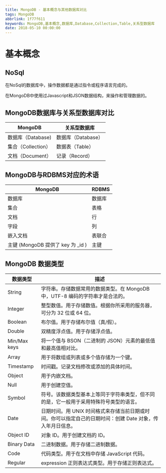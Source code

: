 ```yaml
---
title: MongoDB - 基本概念与其他数据库对比
tags: MongoDB
abbrlink: 1f77f611
keywords: MongoDB,基本概念,数据库,Database,Collection,Table,关系型数据库
date: 2018-05-10 00:00:00
---
```


基本概念
=============
## NoSql

在NoSql的数据库中，操作数据都是通过指令或程序语言完成的。

在MongoDB中使用过Javascript和JSON数据结构，来操作和管理数据的。

## MongoDB数据库与关系型数据库对比

| MongoDB          | 关系型数据库    |
| -------------    |-------------|
| 数据库（Database) | 数据库（Database） |
| 集合（Collection）| 数据表（Table）    |
| 文档（Document）  | 记录（Record）     |



## MongoDB与RDBMS对应的术语

|MongoDB  |RDBMS|
| ---   |---|
|数据库  |数据库|
|集合   |表格|
|文档	    |行	|
|字段	    |列	|
|嵌入文档	|表联合|
|主键 (MongoDB 提供了 key 为 _id )	|主键|
## MongoDB 数据类型

|数据类型|	描述|
| ---   |---|
|String	|字符串。存储数据常用的数据类型。在 MongoDB 中，UTF-8 编码的字符串才是合法的。|
|Integer	|整型数值。用于存储数值。根据你所采用的服务器，可分为 32 位或 64 位。|
|Boolean	|布尔值。用于存储布尔值（真/假）。|
|Double	|双精度浮点值。用于存储浮点值。|
|Min/Max keys	|将一个值与 BSON（二进制的 JSON）元素的最低值和最高值相对比。|
|Array	|用于将数组或列表或多个值存储为一个键。|
|Timestamp	|时间戳。记录文档修改或添加的具体时间。|
|Object	|用于内嵌文档。|
|Null	|用于创建空值。|
|Symbol	|符号。该数据类型基本上等同于字符串类型，但不同的是，它一般用于采用特殊符号类型的语言。|
|Date	|日期时间。用 UNIX 时间格式来存储当前日期或时间。你可以指定自己的日期时间：创建 Date 对象，传入年月日信息。|
|Object ID	|对象 ID。用于创建文档的 ID。|
|Binary Data	|二进制数据。用于存储二进制数据。|
|Code	|代码类型。用于在文档中存储 JavaScript 代码。|
|Regular |expression	正则表达式类型。用于存储正则表达式。|